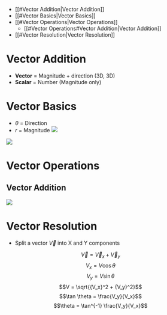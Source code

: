 - [[#Vector Addition|Vector Addition]]
- [[#Vector Basics|Vector Basics]]
- [[#Vector Operations|Vector Operations]]
	- [[#Vector Operations#Vector Addition|Vector Addition]]
- [[#Vector Resolution|Vector Resolution]]




# Vector Addition
- **Vector** = Magnitude + direction (3D, 3D)
- **Scalar** = Number (Magnitude only)

# Vector Basics
- $\theta$ = Direction
- $r$ = Magnitude
![](Pasted%20image%2020230619200523.png)


![](Pasted%20image%2020230619201221.png)

# Vector Operations
## Vector Addition
![](Pasted%20image%2020230619201434.png)


# Vector Resolution
- Split a vector $\vec{V}$ into X and Y components

$$\vec{V} = \vec{V}_x + \vec{V}_y$$
$$V_x = V \cos \theta$$
$$V_y = V \sin \theta$$
$$V = \sqrt{{V_x}^2 + {V_y}^2}$$
$$\tan \theta = \frac{V_y}{V_x}$$
$$\theta = \tan^{-1} \frac{V_y}{V_x}$$
